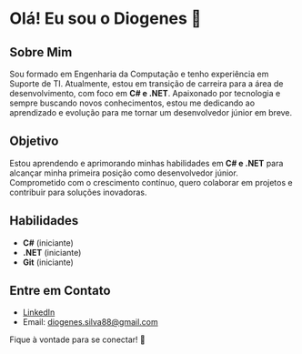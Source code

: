 # Olá! Eu sou o Diogenes 👋

## Sobre Mim
Sou formado em Engenharia da Computação e tenho experiência em Suporte de TI. Atualmente, estou em transição de carreira para a área de desenvolvimento, com foco em **C# e .NET**. Apaixonado por tecnologia e sempre buscando novos conhecimentos, estou me dedicando ao aprendizado e evolução para me tornar um desenvolvedor júnior em breve.

## Objetivo
Estou aprendendo e aprimorando minhas habilidades em **C# e .NET** para alcançar minha primeira posição como desenvolvedor júnior. Comprometido com o crescimento contínuo, quero colaborar em projetos e contribuir para soluções inovadoras.

## Habilidades
- **C#** (iniciante)
- **.NET** (iniciante)
- **Git** (iniciante)

## Entre em Contato
- [LinkedIn](https://www.linkedin.com/in/diogenessilva88/)
- Email: diogenes.silva88@gmail.com

Fique à vontade para se conectar! 🚀
